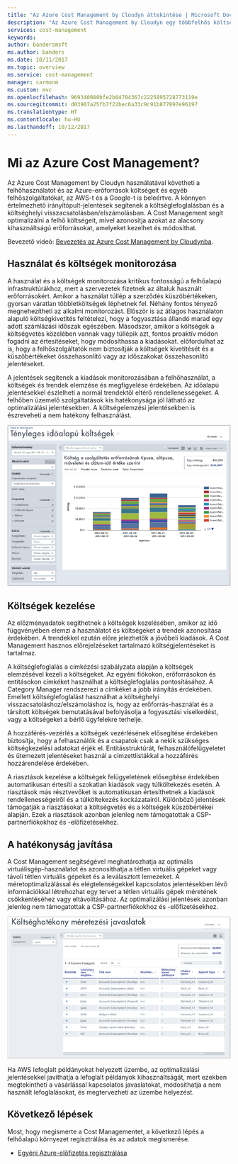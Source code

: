 ```yaml
---
title: "Az Azure Cost Management by Cloudyn áttekintése | Microsoft Docs"
description: "Az Azure Cost Management by Cloudyn egy többfelhős költségkezelő megoldás, amely segítséget nyújt az Azure és egyéb felhőerőforrások használatához."
services: cost-management
keywords: 
author: bandersmsft
ms.author: banders
ms.date: 10/11/2017
ms.topic: overview
ms.service: cost-management
manager: carmonm
ms.custom: mvc
ms.openlocfilehash: 969340080bfe2b04704367c2225895728773119e
ms.sourcegitcommit: d03907a25fb7f22bec6a33c9c91b877897e96197
ms.translationtype: HT
ms.contentlocale: hu-HU
ms.lasthandoff: 10/12/2017
---
```

# <a name="what-is-azure-cost-management"></a>Mi az Azure Cost Management?

Az Azure Cost Management by Cloudyn használatával követheti a felhőhasználatot és az Azure-erőforrások költségeit és egyéb felhőszolgáltatókat, az AWS-t és a Google-t is beleértve. A könnyen értelmezhető irányítópult-jelentések segítenek a költséglefoglalásban és a költséghelyi visszacsatolásban/elszámolásban. A Cost Management segít optimalizálni a felhő költségeit, mivel azonosítja azokat az alacsony kihasználtságú erőforrásokat, amelyeket kezelhet és módosíthat.

Bevezető videó: [Bevezetés az Azure Cost Management by Cloudynba](https://youtu.be/NWIRny6Wpsk).

## <a name="monitor-usage-and-spending"></a>Használat és költségek monitorozása

A használat és a költségek monitorozása kritikus fontosságú a felhőalapú infrastruktúrákhoz, mert a szervezetek fizetnek az általuk használt erőforrásokért. Amikor a használat túllép a szerződés küszöbértékeken, gyorsan váratlan többletköltségek léphetnek fel. Néhány fontos tényező megnehezítheti az alkalmi monitorozást. Először is az átlagos használaton alapuló költségkivetítés feltételezi, hogy a fogyasztása állandó marad egy adott számlázási időszak egészében. Másodszor, amikor a költségek a költségvetés közelében vannak vagy túllépik azt, fontos proaktív módon fogadni az értesítéseket, hogy módosíthassa a kiadásokat. előfordulhat az is, hogy a felhőszolgáltatók nem biztosítják a költségek kivetítését és a küszöbértékeket összehasonlító vagy az időszakokat összehasonlító jelentéseket.

A jelentések segítenek a kiadások monitorozásában a felhőhasználat, a költségek és trendek elemzése és megfigyelése érdekében. Az időalapú jelentésekkel észlelheti a normál trendektől eltérő rendellenességeket. A felhőben üzemelő szolgáltatások kis hatékonysága jól látható az optimalizálási jelentésekben. A költségelemzési jelentésekben is észreveheti a nem hatékony felhasználást.

![Időalapú költségek jelentése](media\overview\cost-over-time-rpt.png)


## <a name="manage-costs"></a>Költségek kezelése

Az előzményadatok segíthetnek a költségek kezelésében, amikor az idő függvényében elemzi a használatot és költségeket a trendek azonosítása érdekében. A trendekkel ezután előre jelezhetők a jövőbeli kiadások. A Cost Management hasznos előrejelzéseket tartalmazó költségjelentéseket is tartalmaz.

A költséglefoglalás a címkézési szabályzata alapján a költségek elemzésével kezeli a költségeket. Az egyéni fiókokon, erőforrásokon és entitásokon címkéket használhat a költséglefoglalás pontosításához. A Category Manager rendszerezi a címkéket a jobb irányítás érdekében. Emellett költséglefoglalást használhat a költséghelyi visszacsatoláshoz/elszámoláshoz is, hogy az erőforrás-használat és a társított költségek bemutatásával befolyásolja a fogyasztási viselkedést, vagy a költségeket a bérlő ügyfelekre terhelje.

A hozzáférés-vezérlés a költségek vezérlésének elősegítése érdekében biztosítja, hogy a felhasználók és a csapatok csak a nekik szükséges költségkezelési adatokat érjék el. Entitásstruktúrát, felhasználófelügyeletet és ütemezett jelentéseket használ a címzettlistákkal a hozzáférés hozzárendelése érdekében.

A riasztások kezelése a költségek felügyeletének elősegítése érdekében automatikusan értesíti a szokatlan kiadások vagy túlköltekezés esetén. A riasztások más résztvevőket is automatikusan értesíthetnek a kiadások rendellenességeiről és a túlköltekezés kockázatairól. Különböző jelentések támogatják a riasztásokat a költségvetés és a költségek küszöbértékei alapján. Ezek a riasztások azonban jelenleg nem támogatottak a CSP-partnerfiókokhoz és -előfizetésekhez.

## <a name="improve-efficiency"></a>A hatékonyság javítása

A Cost Management segítségével meghatározhatja az optimális virtuálisgép-használatot és azonosíthatja a tétlen virtuális gépeket vagy távoli tétlen virtuális gépeket és a leválasztott lemezeket. A méretoptimalizálással és elégtelenségekkel kapcsolatos jelentésekben lévő információkkal létrehozhat egy tervet a tétlen virtuális gépek méretének csökkentéséhez vagy eltávolításához. Az optimalizálási jelentések azonban jelenleg nem támogatottak a CSP-partnerfiókokhoz és -előfizetésekhez.

![méretezési javaslatok](.\media\overview\sizing.png)

Ha AWS lefoglalt példányokat helyezett üzembe, az optimalizálási jelentésekkel javíthatja a lefoglalt példányok kihasználtságát, mert ezekben megtekintheti a vásárlással kapcsolatos javaslatokat, módosíthatja a nem használt lefoglalásokat, és megtervezheti az üzembe helyezést.

## <a name="next-steps"></a>Következő lépések

Most, hogy megismerte a Cost Managementet, a következő lépés a felhőalapú környezet regisztrálása és az adatok megismerése.

- [Egyéni Azure-előfizetés regisztrálása](quick-register-azure-sub.md)
